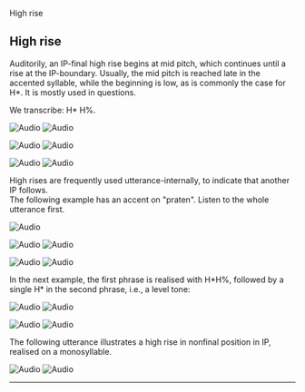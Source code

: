 High rise <!-- function FrameUpdate(URL1, URL2) { parent.audio.location.href = URL1; parent.display.location.href = URL2; } // -->

High rise
---------

Auditorily, an IP-final high rise begins at mid pitch, which continues until a rise at the IP-boundary. Usually, the mid pitch is reached late in the accented syllable, while the beginning is low, as is commonly the case for H\*. It is mostly used in questions.

We transcribe: H\* H%.

![Audio](audio.gif) ![Audio](./audio/gif/007.gif)

![Audio](audio.gif) ![Audio](./audio/gif/190.gif)

![Audio](audio.gif) ![Audio](./audio/gif/191.gif)

High rises are frequently used utterance-internally, to indicate that another IP follows.  
The following example has an accent on "praten". Listen to the whole utterance first.

![Audio](audio.gif)

![Audio](audio.gif) ![Audio](./audio/gif/009a.gif)

![Audio](audio.gif) ![Audio](./audio/gif/009b.gif)

In the next example, the first phrase is realised with H\*H%, followed by a single H\* in the second phrase, i.e., a level tone:

![Audio](audio.gif) ![Audio](./audio/gif/010a.gif)

![Audio](audio.gif) ![Audio](./audio/gif/010b.gif)

The following utterance illustrates a high rise in nonfinal position in IP, realised on a monosyllable.

![Audio](audio.gif) ![Audio](./audio/gif/011.gif)

* * *

